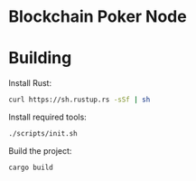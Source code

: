 # Blockchain Poker Node

# Building

Install Rust:

```bash
curl https://sh.rustup.rs -sSf | sh
```

Install required tools:

```bash
./scripts/init.sh
```

Build the project:

```bash
cargo build
```
